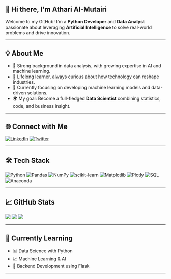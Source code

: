## 👋 Hi there, I'm Athari Al-Mutairi

Welcome to my GitHub! I'm a **Python Developer** and **Data Analyst** passionate about leveraging **Artificial Intelligence** to solve real-world problems and drive innovation.

---

## 💡 About Me

- 🎯 Strong background in data analysis, with growing expertise in AI and machine learning.
- 🧠 Lifelong learner, always curious about how technology can reshape industries.
- 🧪 Currently focusing on developing machine learning models and data-driven solutions.
- 🌍 My goal: Become a full-fledged **Data Scientist** combining statistics, code, and business insight.

---

## 🌐 Connect with Me

[![LinkedIn](https://img.shields.io/badge/LinkedIn-%230077B5.svg?logo=linkedin&logoColor=white)](https://www.linkedin.com/in/athari-almutairi-5a677122b) 
[![Twitter](https://img.shields.io/badge/Twitter-%231DA1F2.svg?logo=Twitter&logoColor=white)](https://twitter.com/atharik88?s=21&t=q3fSrL67w5uEp9U3YR6Ehw)

---

## 🛠️ Tech Stack

![Python](https://img.shields.io/badge/python-3670A0?style=for-the-badge&logo=python&logoColor=ffdd54)
![Pandas](https://img.shields.io/badge/pandas-%23150458.svg?style=for-the-badge&logo=pandas&logoColor=white)
![NumPy](https://img.shields.io/badge/numpy-%23013243.svg?style=for-the-badge&logo=numpy&logoColor=white)
![scikit-learn](https://img.shields.io/badge/scikit--learn-%23F7931E.svg?style=for-the-badge&logo=scikit-learn&logoColor=white)
![Matplotlib](https://img.shields.io/badge/Matplotlib-%23ffffff.svg?style=for-the-badge&logo=matplotlib&logoColor=black)
![Plotly](https://img.shields.io/badge/Plotly-%233F4F75.svg?style=for-the-badge&logo=plotly&logoColor=white)
![SQL](https://img.shields.io/badge/SQL-%2300f.svg?style=for-the-badge&logo=sqlite&logoColor=white)
![Anaconda](https://img.shields.io/badge/Anaconda-%2344A833.svg?style=for-the-badge&logo=anaconda&logoColor=white)

---

## 📈 GitHub Stats

![](https://github-readme-stats.vercel.app/api?username=athari22&theme=tokyonight&hide_border=false)
![](https://github-readme-streak-stats.herokuapp.com/?user=athari22&theme=tokyonight&hide_border=false)
![](https://github-readme-stats.vercel.app/api/top-langs/?username=athari22&theme=tokyonight&hide_border=false&layout=compact)

---

## 🧠 Currently Learning

- 📊 Data Science with Python
- 📈 Machine Learning & AI
- 🧱 Backend Development using Flask

---

